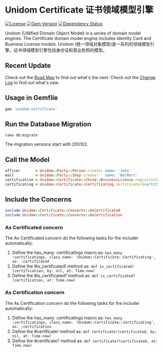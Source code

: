 # Unidom Certificate 证书领域模型引擎

[![License](https://img.shields.io/badge/license-MIT-green.svg)](http://opensource.org/licenses/MIT)
[![Gem Version](https://badge.fury.io/rb/unidom-certificate.svg)](https://badge.fury.io/rb/unidom-certificate)
[![Dependency Status](https://gemnasium.com/badges/github.com/topbitdu/unidom-certificate.svg)](https://gemnasium.com/github.com/topbitdu/unidom-certificate)

Unidom (UNIfied Domain Object Model) is a series of domain model engines. The Certificate domain model engine includes Identity Card and Business License models.
Unidom (统一领域对象模型)是一系列的领域模型引擎。证书领域模型引擎包括身份证和营业执照的模型。



## Recent Update

Check out the [Road Map](ROADMAP.md) to find out what's the next.
Check out the [Change Log](CHANGELOG.md) to find out what's new.



## Usage in Gemfile

```ruby
gem 'unidom-certificate'
```



## Run the Database Migration

```shell
rake db:migrate
```
The migration versions start with 200102.



## Call the Model

```ruby
officer       = Unidom::Party::Person.create! name: 'John'
mall          = Unidom::Party::Shop.create!   name: 'WalMart'
certification = Unidom::Certificate::China::BusinessLicense.registration_number_is('123456789012345').valid_at.alive.first_or_create! name: 'WalMart', address: 'Beijing', legal_representative_name: 'Tim' 
certificating = Unidom::Certificate::Certificating.certificate!(certification: certification, certificated: mall, certificator: officer, opened_at: Time.now)
```



## Include the Concerns

```ruby
include Unidom::Certificate::Concerns::AsCertificated
include Unidom::Certificate::Concerns::AsCertification
```

### As Certificated concern

The As Certificated concern do the following tasks for the includer automatically:
1. Define the has_many :certificatings macro as: ``has_many :certificatings, class_name: 'Unidom::Certificate::Certificating', as: :certificated``
2. Define the #is_certificated! method as: ``def is_certificated!(certification, by: nil, at: Time.now)``
3. Define the #is_certificated? method as: ``def is_certificated?(certification, at: Time.now)``

### As Certification concern

The As Certification concern do the following tasks for the includer automatically:
1. Define the has_many :certificatings macro as: ``has_many :certificatings, class_name: 'Unidom::Certificate::Certificating', as: :certification``
2. Define the #certificate! method as: ``def certificate!(certificated, by: nil, at: Time.now)``
3. Define the #certificate? method as: ``def certificate?(certificated, at: Time.now)``
